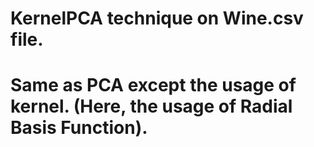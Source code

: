 # KernelPCA technique on Wine.csv file.
# Same as PCA except the usage of kernel. (Here, the usage of Radial Basis Function).
